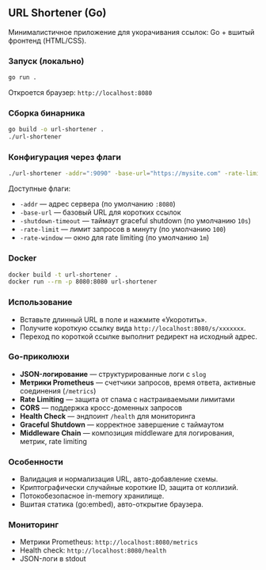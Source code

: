 ## URL Shortener (Go)

Минималистичное приложение для укорачивания ссылок: Go + вшитый фронтенд (HTML/CSS).

### Запуск (локально)

```bash
go run .
```

Откроется браузер: `http://localhost:8080`

### Сборка бинарника

```bash
go build -o url-shortener .
./url-shortener
```

### Конфигурация через флаги

```bash
./url-shortener -addr=":9090" -base-url="https://mysite.com" -rate-limit=50
```

Доступные флаги:
- `-addr` — адрес сервера (по умолчанию `:8080`)
- `-base-url` — базовый URL для коротких ссылок
- `-shutdown-timeout` — таймаут graceful shutdown (по умолчанию `10s`)
- `-rate-limit` — лимит запросов в минуту (по умолчанию `100`)
- `-rate-window` — окно для rate limiting (по умолчанию `1m`)

### Docker

```bash
docker build -t url-shortener .
docker run --rm -p 8080:8080 url-shortener
```

### Использование

- Вставьте длинный URL в поле и нажмите «Укоротить».
- Получите короткую ссылку вида `http://localhost:8080/s/xxxxxxx`.
- Переход по короткой ссылке выполнит редирект на исходный адрес.

### Go-приколюхи

- **JSON-логирование** — структурированные логи с `slog`
- **Метрики Prometheus** — счетчики запросов, время ответа, активные соединения (`/metrics`)
- **Rate Limiting** — защита от спама с настраиваемыми лимитами
- **CORS** — поддержка кросс-доменных запросов
- **Health Check** — эндпоинт `/health` для мониторинга
- **Graceful Shutdown** — корректное завершение с таймаутом
- **Middleware Chain** — композиция middleware для логирования, метрик, rate limiting

### Особенности

- Валидация и нормализация URL, авто-добавление схемы.
- Криптографически случайные короткие ID, защита от коллизий.
- Потокобезопасное in-memory хранилище.
- Вшитая статика (go:embed), авто-открытие браузера.

### Мониторинг

- Метрики Prometheus: `http://localhost:8080/metrics`
- Health check: `http://localhost:8080/health`
- JSON-логи в stdout





